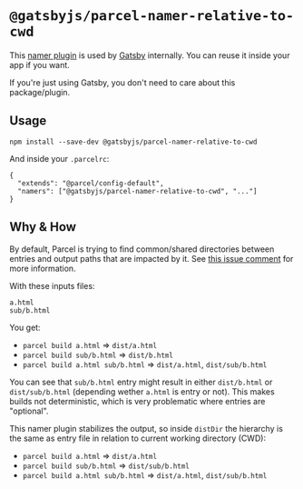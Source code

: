 # `@gatsbyjs/parcel-namer-relative-to-cwd`

This [namer plugin](https://parceljs.org/plugin-system/namer/) is used by [Gatsby](https://www.gatsbyjs.com/) internally. You can reuse it inside your app if you want.

If you're just using Gatsby, you don't need to care about this package/plugin.

## Usage

```shell
npm install --save-dev @gatsbyjs/parcel-namer-relative-to-cwd
```

And inside your `.parcelrc`:

```
{
  "extends": "@parcel/config-default",
  "namers": ["@gatsbyjs/parcel-namer-relative-to-cwd", "..."]
}
```

## Why & How

By default, Parcel is trying to find common/shared directories between entries and output paths that are impacted by it. See [this issue comment](https://github.com/parcel-bundler/parcel/issues/5476#issuecomment-769058504) for more information.

With these inputs files:

```
a.html
sub/b.html
```

You get:

- `parcel build a.html` => `dist/a.html`
- `parcel build sub/b.html` => `dist/b.html`
- `parcel build a.html sub/b.html` => `dist/a.html`, `dist/sub/b.html`

You can see that `sub/b.html` entry might result in either `dist/b.html` or `dist/sub/b.html` (depending wether `a.html` is entry or not). This makes builds not deterministic, which is very problematic where entries are "optional".

This namer plugin stabilizes the output, so inside `distDir` the hierarchy is the same as entry file in relation to current working directory (CWD):

- `parcel build a.html` => `dist/a.html`
- `parcel build sub/b.html` => `dist/sub/b.html`
- `parcel build a.html sub/b.html` => `dist/a.html`, `dist/sub/b.html`
